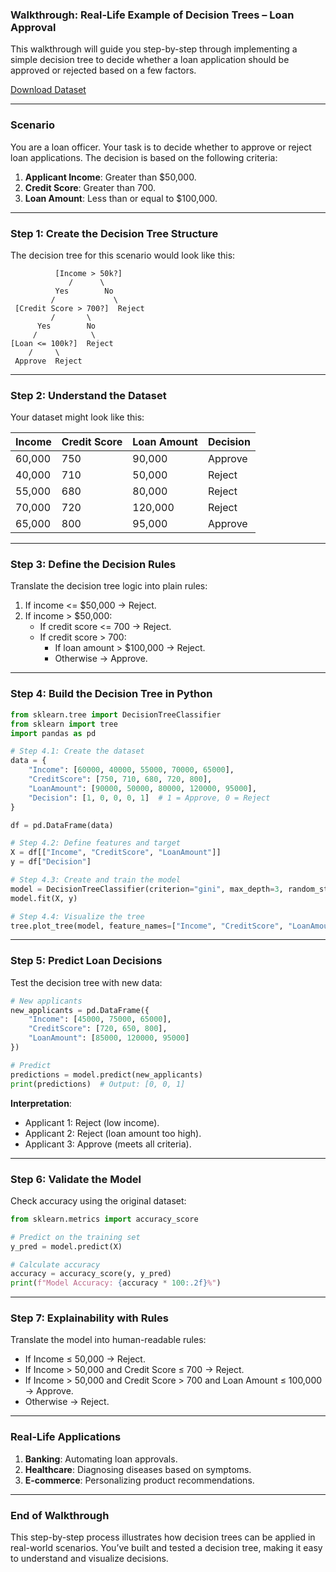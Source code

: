### Walkthrough: Real-Life Example of Decision Trees – Loan Approval

This walkthrough will guide you step-by-step through implementing a simple decision tree to decide whether a loan application should be approved or rejected based on a few factors.

[Download Dataset](loan_decision_data.csv)

---

### **Scenario**

You are a loan officer. Your task is to decide whether to approve or reject loan applications. The decision is based on the following criteria:

1. **Applicant Income**: Greater than $50,000.  
2. **Credit Score**: Greater than 700.  
3. **Loan Amount**: Less than or equal to $100,000.

---

### **Step 1: Create the Decision Tree Structure**

The decision tree for this scenario would look like this:

```
          [Income > 50k?]
             /      \
          Yes        No
         /             \
 [Credit Score > 700?]  Reject
         /       \
      Yes        No
     /            \
[Loan <= 100k?]  Reject
    /     \
 Approve  Reject
```

---

### **Step 2: Understand the Dataset**

Your dataset might look like this:

| Income  | Credit Score | Loan Amount | Decision  |
|---------|--------------|-------------|-----------|
| 60,000  | 750          | 90,000      | Approve   |
| 40,000  | 710          | 50,000      | Reject    |
| 55,000  | 680          | 80,000      | Reject    |
| 70,000  | 720          | 120,000     | Reject    |
| 65,000  | 800          | 95,000      | Approve   |

---

### **Step 3: Define the Decision Rules**

Translate the decision tree logic into plain rules:

1. If income <= $50,000 → Reject.  
2. If income > $50,000:  
   - If credit score <= 700 → Reject.  
   - If credit score > 700:  
     - If loan amount > $100,000 → Reject.  
     - Otherwise → Approve.

---

### **Step 4: Build the Decision Tree in Python**

```python
from sklearn.tree import DecisionTreeClassifier
from sklearn import tree
import pandas as pd

# Step 4.1: Create the dataset
data = {
    "Income": [60000, 40000, 55000, 70000, 65000],
    "CreditScore": [750, 710, 680, 720, 800],
    "LoanAmount": [90000, 50000, 80000, 120000, 95000],
    "Decision": [1, 0, 0, 0, 1]  # 1 = Approve, 0 = Reject
}

df = pd.DataFrame(data)

# Step 4.2: Define features and target
X = df[["Income", "CreditScore", "LoanAmount"]]
y = df["Decision"]

# Step 4.3: Create and train the model
model = DecisionTreeClassifier(criterion="gini", max_depth=3, random_state=42)
model.fit(X, y)

# Step 4.4: Visualize the tree
tree.plot_tree(model, feature_names=["Income", "CreditScore", "LoanAmount"], class_names=["Reject", "Approve"], filled=True)
```

---

### **Step 5: Predict Loan Decisions**

Test the decision tree with new data:

```python
# New applicants
new_applicants = pd.DataFrame({
    "Income": [45000, 75000, 65000],
    "CreditScore": [720, 650, 800],
    "LoanAmount": [85000, 120000, 95000]
})

# Predict
predictions = model.predict(new_applicants)
print(predictions)  # Output: [0, 0, 1]
```

**Interpretation**:  
- Applicant 1: Reject (low income).  
- Applicant 2: Reject (loan amount too high).  
- Applicant 3: Approve (meets all criteria).

---

### **Step 6: Validate the Model**

Check accuracy using the original dataset:

```python
from sklearn.metrics import accuracy_score

# Predict on the training set
y_pred = model.predict(X)

# Calculate accuracy
accuracy = accuracy_score(y, y_pred)
print(f"Model Accuracy: {accuracy * 100:.2f}%")
```

---

### **Step 7: Explainability with Rules**

Translate the model into human-readable rules:

- If Income ≤ 50,000 → Reject.  
- If Income > 50,000 and Credit Score ≤ 700 → Reject.  
- If Income > 50,000 and Credit Score > 700 and Loan Amount ≤ 100,000 → Approve.  
- Otherwise → Reject.

---

### **Real-Life Applications**

1. **Banking**: Automating loan approvals.  
2. **Healthcare**: Diagnosing diseases based on symptoms.  
3. **E-commerce**: Personalizing product recommendations.

---

### **End of Walkthrough**

This step-by-step process illustrates how decision trees can be applied in real-world scenarios. You’ve built and tested a decision tree, making it easy to understand and visualize decisions.